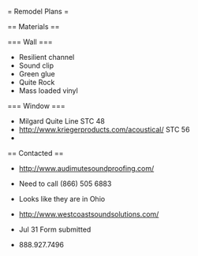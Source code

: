 = Remodel Plans =

== Materials ==

=== Wall ===

* Resilient channel
* Sound clip
* Green glue
* Quite Rock
* Mass loaded vinyl

=== Window ===

* Milgard Quite Line STC 48
* http://www.kriegerproducts.com/acoustical/ STC 56
* 

== Contacted ==

* http://www.audimutesoundproofing.com/ 
* Need to call (866) 505 6883
* Looks like they are in Ohio

* http://www.westcoastsoundsolutions.com/ 
* Jul 31 Form submitted
* 888.927.7496


